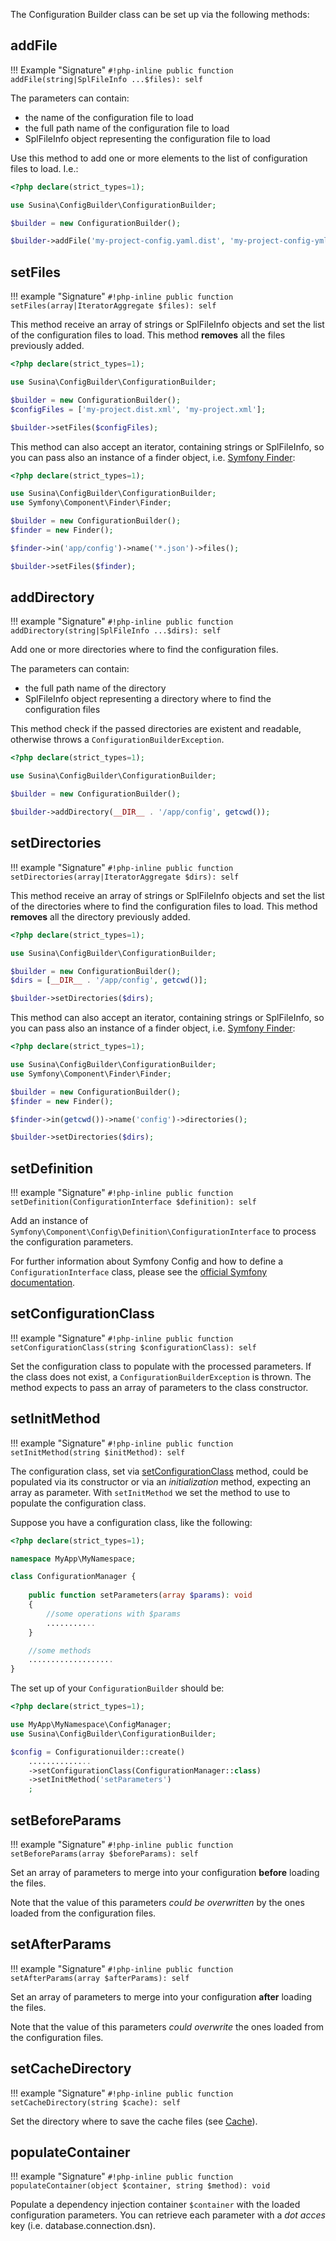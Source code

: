 The Configuration Builder class can be set up via the following methods:

## addFile

!!! Example "Signature"
    `#!php-inline public function addFile(string|SplFileInfo ...$files): self`

The parameters can contain:

-  the name of the configuration file to load
-  the full path name of the configuration file to load
-  SplFileInfo object representing the configuration file to load


Use this method to add one or more elements to the list of configuration files to load. I.e.:

```php
<?php declare(strict_types=1);

use Susina\ConfigBuilder\ConfigurationBuilder;

$builder = new ConfigurationBuilder();

$builder->addFile('my-project-config.yaml.dist', 'my-project-config-yml');
```


## setFiles

!!! example "Signature"
    `#!php-inline public function setFiles(array|IteratorAggregate $files): self`

This method receive an array of strings or SplFileInfo objects and set the list of the configuration files to load.
This method __removes__ all the files previously added.

```php
<?php declare(strict_types=1);

use Susina\ConfigBuilder\ConfigurationBuilder;

$builder = new ConfigurationBuilder();
$configFiles = ['my-project.dist.xml', 'my-project.xml'];

$builder->setFiles($configFiles);
```

This method can also accept an iterator, containing strings or SplFileInfo, so you can pass also an instance of a finder object, i.e. [Symfony Finder](https://symfony.com/doc/current/components/finder.html):

```php
<?php declare(strict_types=1);

use Susina\ConfigBuilder\ConfigurationBuilder;
use Symfony\Component\Finder\Finder;

$builder = new ConfigurationBuilder();
$finder = new Finder();

$finder->in('app/config')->name('*.json')->files();

$builder->setFiles($finder);
```


## addDirectory

!!! example "Signature"
    `#!php-inline public function addDirectory(string|SplFileInfo ...$dirs): self`

Add one or more directories where to find the configuration files.

The parameters can contain:

-  the full path name of the directory
-  SplFileInfo object representing a directory where to find the configuration files

This method check if the passed directories are existent and readable, otherwise throws a `ConfigurationBuilderException`.


```php
<?php declare(strict_types=1);

use Susina\ConfigBuilder\ConfigurationBuilder;

$builder = new ConfigurationBuilder();

$builder->addDirectory(__DIR__ . '/app/config', getcwd());
```


## setDirectories

!!! example "Signature"
    `#!php-inline public function setDirectories(array|IteratorAggregate $dirs): self`

This method receive an array of strings or SplFileInfo objects and set the list of the directories where to find the configuration files to load.
This method __removes__ all the directory previously added.

```php
<?php declare(strict_types=1);

use Susina\ConfigBuilder\ConfigurationBuilder;

$builder = new ConfigurationBuilder();
$dirs = [__DIR__ . '/app/config', getcwd()];

$builder->setDirectories($dirs);
```

This method can also accept an iterator, containing strings or SplFileInfo, so you can pass also an instance of a finder object, i.e. [Symfony Finder](https://symfony.com/doc/current/components/finder.html):

```php
<?php declare(strict_types=1);

use Susina\ConfigBuilder\ConfigurationBuilder;
use Symfony\Component\Finder\Finder;

$builder = new ConfigurationBuilder();
$finder = new Finder();

$finder->in(getcwd())->name('config')->directories();

$builder->setDirectories($dirs);
```


## setDefinition

!!! example "Signature"
    `#!php-inline public function setDefinition(ConfigurationInterface $definition): self`

Add an instance of `Symfony\Component\Config\Definition\ConfigurationInterface` to process the configuration parameters.

For further information about Symfony Config and how to define a `ConfigurationInterface` class, please see the [official Symfony documentation](https://symfony.com/doc/current/components/config/definition.html).


## setConfigurationClass

!!! example "Signature"
    `#!php-inline public function setConfigurationClass(string $configurationClass): self`

Set the configuration class to populate with the processed parameters. If the class does not exist, a `ConfigurationBuilderException` is thrown.
The method expects to pass an array of parameters to the class constructor.


## setInitMethod

!!! example "Signature"
    `#!php-inline public function setInitMethod(string $initMethod): self`

The configuration class, set via [setConfigurationClass](#set-configuration-class) method, could be populated via its constructor or via an _initialization_ method, expecting an array as parameter.
With `setInitMethod` we set the method to use to populate the configuration class.


Suppose you have a configuration class, like the following:

```php
<?php declare(strict_types=1);

namespace MyApp\MyNamespace;

class ConfigurationManager {
    
    public function setParameters(array $params): void
    {
        //some operations with $params
        ...........
    }

    //some methods
    ...................
}
```

The set up of your `ConfigurationBuilder` should be:

```php
<?php declare(strict_types=1);

use MyApp\MyNamespace\ConfigManager;
use Susina\ConfigBuilder\ConfigurationBuilder;

$config = Configurationuilder::create()
    ..............
    ->setConfigurationClass(ConfigurationManager::class)
    ->setInitMethod('setParameters')
    ;
```


## setBeforeParams

!!! example "Signature"
    `#!php-inline public function setBeforeParams(array $beforeParams): self`

Set an array of parameters to merge into your configuration __before__ loading the files.

Note that the value of this parameters _could be overwritten_ by the ones loaded from the configuration files.


## setAfterParams

!!! example "Signature"
    `#!php-inline public function setAfterParams(array $afterParams): self`

Set an array of parameters to merge into your configuration __after__ loading the files.

Note that the value of this parameters _could overwrite_ the ones loaded from the configuration files.

## setCacheDirectory

!!! example "Signature"
    `#!php-inline public function setCacheDirectory(string $cache): self`

Set the directory where to save the cache files (see [Cache](usage.md#cache)).

## populateContainer

!!! example "Signature"
`#!php-inline public function populateContainer(object $container, string $method): void`

Populate a dependency injection container `$container` with the loaded configuration parameters.
You can retrieve each parameter with a _dot acces_ key (i.e. database.connection.dsn).
